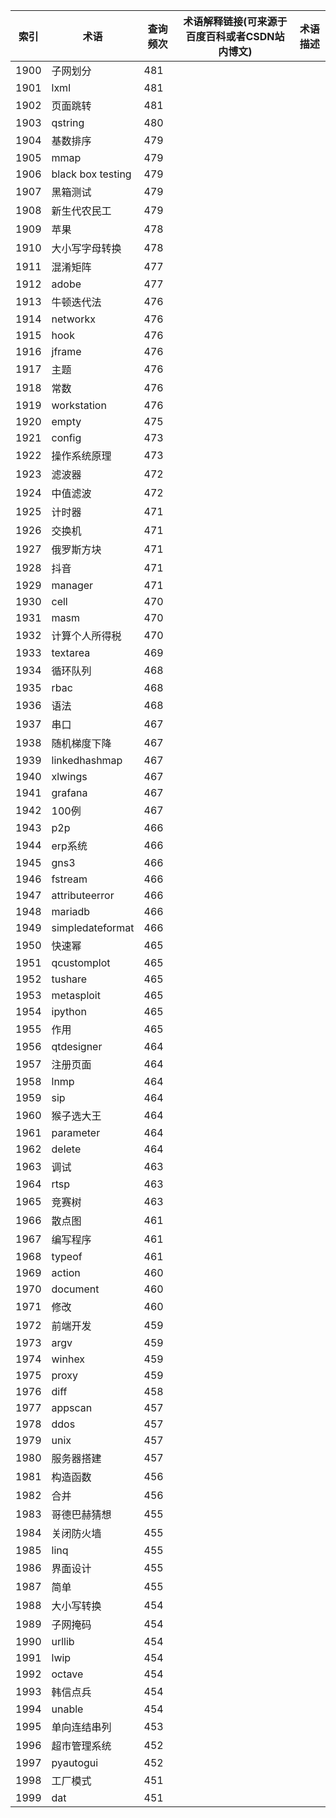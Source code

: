 | 索引   | 术语                | 查询频次 | 术语解释链接(可来源于百度百科或者CSDN站内博文) | 术语描述 |
| ---- | ----------------- | ---- | -------------------------- | ---- |
| 1900 | 子网划分              | 481  |                            |      |
| 1901 | lxml              | 481  |                            |      |
| 1902 | 页面跳转              | 481  |                            |      |
| 1903 | qstring           | 480  |                            |      |
| 1904 | 基数排序              | 479  |                            |      |
| 1905 | mmap              | 479  |                            |      |
| 1906 | black box testing | 479  |                            |      |
| 1907 | 黑箱测试              | 479  |                            |      |
| 1908 | 新生代农民工            | 479  |                            |      |
| 1909 | 苹果                | 478  |                            |      |
| 1910 | 大小写字母转换           | 478  |                            |      |
| 1911 | 混淆矩阵              | 477  |                            |      |
| 1912 | adobe             | 477  |                            |      |
| 1913 | 牛顿迭代法             | 476  |                            |      |
| 1914 | networkx          | 476  |                            |      |
| 1915 | hook              | 476  |                            |      |
| 1916 | jframe            | 476  |                            |      |
| 1917 | 主题                | 476  |                            |      |
| 1918 | 常数                | 476  |                            |      |
| 1919 | workstation       | 476  |                            |      |
| 1920 | empty             | 475  |                            |      |
| 1921 | config            | 473  |                            |      |
| 1922 | 操作系统原理            | 473  |                            |      |
| 1923 | 滤波器               | 472  |                            |      |
| 1924 | 中值滤波              | 472  |                            |      |
| 1925 | 计时器               | 471  |                            |      |
| 1926 | 交换机               | 471  |                            |      |
| 1927 | 俄罗斯方块             | 471  |                            |      |
| 1928 | 抖音                | 471  |                            |      |
| 1929 | manager           | 471  |                            |      |
| 1930 | cell              | 470  |                            |      |
| 1931 | masm              | 470  |                            |      |
| 1932 | 计算个人所得税           | 470  |                            |      |
| 1933 | textarea          | 469  |                            |      |
| 1934 | 循环队列              | 468  |                            |      |
| 1935 | rbac              | 468  |                            |      |
| 1936 | 语法                | 468  |                            |      |
| 1937 | 串口                | 467  |                            |      |
| 1938 | 随机梯度下降            | 467  |                            |      |
| 1939 | linkedhashmap     | 467  |                            |      |
| 1940 | xlwings           | 467  |                            |      |
| 1941 | grafana           | 467  |                            |      |
| 1942 | 100例              | 467  |                            |      |
| 1943 | p2p               | 466  |                            |      |
| 1944 | erp系统             | 466  |                            |      |
| 1945 | gns3              | 466  |                            |      |
| 1946 | fstream           | 466  |                            |      |
| 1947 | attributeerror    | 466  |                            |      |
| 1948 | mariadb           | 466  |                            |      |
| 1949 | simpledateformat  | 466  |                            |      |
| 1950 | 快速幂               | 465  |                            |      |
| 1951 | qcustomplot       | 465  |                            |      |
| 1952 | tushare           | 465  |                            |      |
| 1953 | metasploit        | 465  |                            |      |
| 1954 | ipython           | 465  |                            |      |
| 1955 | 作用                | 465  |                            |      |
| 1956 | qtdesigner        | 464  |                            |      |
| 1957 | 注册页面              | 464  |                            |      |
| 1958 | lnmp              | 464  |                            |      |
| 1959 | sip               | 464  |                            |      |
| 1960 | 猴子选大王             | 464  |                            |      |
| 1961 | parameter         | 464  |                            |      |
| 1962 | delete            | 464  |                            |      |
| 1963 | 调试                | 463  |                            |      |
| 1964 | rtsp              | 463  |                            |      |
| 1965 | 竞赛树               | 463  |                            |      |
| 1966 | 散点图               | 461  |                            |      |
| 1967 | 编写程序              | 461  |                            |      |
| 1968 | typeof            | 461  |                            |      |
| 1969 | action            | 460  |                            |      |
| 1970 | document          | 460  |                            |      |
| 1971 | 修改                | 460  |                            |      |
| 1972 | 前端开发              | 459  |                            |      |
| 1973 | argv              | 459  |                            |      |
| 1974 | winhex            | 459  |                            |      |
| 1975 | proxy             | 459  |                            |      |
| 1976 | diff              | 458  |                            |      |
| 1977 | appscan           | 457  |                            |      |
| 1978 | ddos              | 457  |                            |      |
| 1979 | unix              | 457  |                            |      |
| 1980 | 服务器搭建             | 457  |                            |      |
| 1981 | 构造函数              | 456  |                            |      |
| 1982 | 合并                | 456  |                            |      |
| 1983 | 哥德巴赫猜想            | 455  |                            |      |
| 1984 | 关闭防火墙             | 455  |                            |      |
| 1985 | linq              | 455  |                            |      |
| 1986 | 界面设计              | 455  |                            |      |
| 1987 | 简单                | 455  |                            |      |
| 1988 | 大小写转换             | 454  |                            |      |
| 1989 | 子网掩码              | 454  |                            |      |
| 1990 | urllib            | 454  |                            |      |
| 1991 | lwip              | 454  |                            |      |
| 1992 | octave            | 454  |                            |      |
| 1993 | 韩信点兵              | 454  |                            |      |
| 1994 | unable            | 454  |                            |      |
| 1995 | 单向连结串列            | 453  |                            |      |
| 1996 | 超市管理系统            | 452  |                            |      |
| 1997 | pyautogui         | 452  |                            |      |
| 1998 | 工厂模式              | 451  |                            |      |
| 1999 | dat               | 451  |                            |      |
